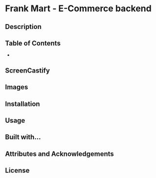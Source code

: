 # Frank Mart - E-Commerce backend

## Description

## Table of Contents
-

## ScreenCastify

## Images

## Installation 

## Usage

## Built with...

## Attributes and Acknowledgements

## License
